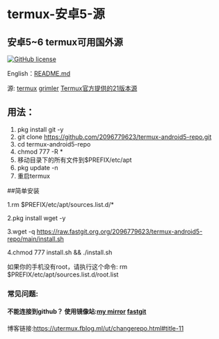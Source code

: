 # termux-安卓5-源
## 安卓5~6 termux可用国外源

[![GitHub license](https://img.shields.io/badge/开源协议-MIT-brightgreen)](https://github.com/2096779623/termux-android5-repo/blob/main/LICENSE) 

English：[README.md](https://github.com/2096779623/termux-android5-repo/blob/master/README.md)



源: [termux](http://termux.net)   [grimler](https://grimler.se/termux/)       [Termux官方提供的21版本源](https://github.com/termux?q=21&type=&language=&sort=)


## 用法：
1. pkg install git -y
2. git clone https://github.com/2096779623/termux-android5-repo.git
3. cd termux-android5-repo
4. chmod 777 -R *
5. 移动目录下的所有文件到$PREFIX/etc/apt
6. pkg update -n
8. 重启termux


##简单安装


1.rm $PREFIX/etc/apt/sources.list.d/*


2.pkg install wget -y


3.wget -q https://raw.fastgit.org.org/2096779623/termux-android5-repo/main/install.sh


4.chmod 777 install.sh && ./install.sh


如果你的手机没有root，请执行这个命令:
rm $PREFIX/etc/apt/sources.list.d/root.list
### 常见问题:

#### 不能连接到github？ 使用镜像站:[my mirror](https://github.2096779623.workers.dev)  [fastgit](https://hub.fastgit.org)

博客链接:https://utermux.fblog.ml/ut/changerepo.html#title-11


